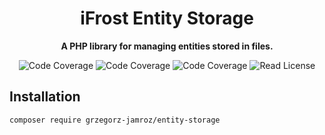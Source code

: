 <h1 align="center">iFrost Entity Storage</h1>

<p align="center">
    <strong>A PHP library for managing entities stored in files.</strong>
</p>

<p align="center">
    <img src="https://img.shields.io/badge/php->=8.0-blue?colorB=%238892BF" alt="Code Coverage">  
    <img src="https://img.shields.io/badge/coverage-100%25-brightgreen" alt="Code Coverage">   
    <img src="https://img.shields.io/badge/release-v0.0.1-blue" alt="Code Coverage">   
    <img src="https://img.shields.io/badge/license-MIT-blue?style=flat-square&colorB=darkcyan" alt="Read License">
</p>

## Installation

```
composer require grzegorz-jamroz/entity-storage
```
